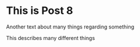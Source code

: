 # This is Post 8

Another text about many things regarding something

<!--more-->

This describes many different things

